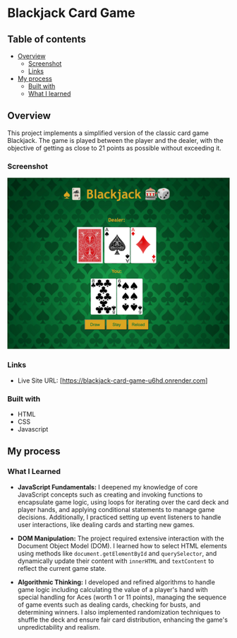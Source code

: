 # Blackjack Card Game

## Table of contents

- [Overview](#overview)
  - [Screenshot](#screenshot)
  - [Links](#links)
- [My process](#my-process)
  - [Built with](#built-with)
  - [What I learned](#what-i-learned)

## Overview

This project implements a simplified version of the classic card game Blackjack. The game is played between the player and the dealer, with the objective of getting as close to 21 points as possible without exceeding it.

### Screenshot

![image](screenshot.png)

### Links

- Live Site URL: [https://blackjack-card-game-u6hd.onrender.com]

### Built with

- HTML
- CSS
- Javascript

## My process

### What I Learned

- **JavaScript Fundamentals:** I deepened my knowledge of core JavaScript concepts such as creating and invoking functions to encapsulate game logic, using loops for iterating over the card deck and player hands, and applying conditional statements to manage game decisions. Additionally, I practiced setting up event listeners to handle user interactions, like dealing cards and starting new games.

- **DOM Manipulation:** The project required extensive interaction with the Document Object Model (DOM). I learned how to select HTML elements using methods like `document.getElementById` and `querySelector`, and dynamically update their content with `innerHTML` and `textContent` to reflect the current game state.

- **Algorithmic Thinking:** I developed and refined algorithms to handle game logic including calculating the value of a player's hand with special handling for Aces (worth 1 or 11 points), managing the sequence of game events such as dealing cards, checking for busts, and determining winners. I also implemented randomization techniques to shuffle the deck and ensure fair card distribution, enhancing the game's unpredictability and realism.
